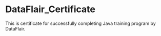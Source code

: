 # DataFlair_Certificate
This is certificate for successfully completing Java training program by DataFlair.
